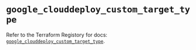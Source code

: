 # `google_clouddeploy_custom_target_type`

Refer to the Terraform Registory for docs: [`google_clouddeploy_custom_target_type`](https://registry.terraform.io/providers/hashicorp/google-beta/5.21.0/docs/resources/google_clouddeploy_custom_target_type).

